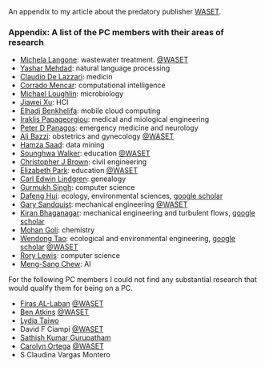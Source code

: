 
An appendix to my article about the predatory publisher [WASET](WASET.html).

### Appendix: A list of the PC members with their areas of research
- [Michela Langone](https://www.researchgate.net/profile/Michela_Langone): wastewater treatment. [@WASET](https://publications.waset.org/profile/3488775954)
- [Yashar Mehdad](https://scholar.google.com/citations?user=hFKgapkAAAAJ&hl=en): natural language processing
- [Claudio De Lazzari](http://www.cnr.it/peoplepublic/peoplepublic/index/schedaeng/u/claudio.delazzari): medicin
- [Corrado Mencar](https://scholar.google.com/citations?user=QeHTz14AAAAJ&hl=en): computational intelligence
- [Michael Loughlin](https://www.ntu.ac.uk/staff-profiles/science-technology/michael-loughlin): microbiology
- [Jiawei Xu](https://sites.google.com/view/xu-jiawei/homepage): HCI
- [Elhadj Benkhelifa](https://scholar.google.co.uk/citations?user=KylI32wAAAAJ&hl=en): mobile cloud computing
- [Iraklis Papageorgiou](https://www.researchgate.net/profile/Iraklis_Papageorgiou): medical and miological engineering
- [Peter D Panagos](https://wuphysicians.wustl.edu/for-patients/find-a-physician/peter-d-panagos): emergency medicine and neurology
- [Ali Bazzi](https://www.researchgate.net/profile/Ali_Bazzi11): obstetrics and gynecology [@WASET](https://publications.waset.org/profile/4795878994)
- [Hamza Saad](https://www.researchgate.net/profile/Hamza_Saad3): data mining
- [Sounghwa Walker](https://www.researchgate.net/profile/Soung_Hwa_Walker): education [@WASET](https://publications.waset.org/profile/7459566594)
- [Christopher J Brown](https://www.unf.edu/bio/N00477896/): civil engineering
- [Elizabeth Park](https://chaminade.edu/academics/education-behavioral-sciences/elizabeth-park/): education [@WASET](https://publications.waset.org/profile/3495665564)
- [Carl Edwin Lindgren](https://americanschoolofgenealogy.academia.edu/CarlEdwinLindgren): genealogy
- [Gurmukh Singh](http://www.cs.fredonia.edu/singh/): computer science
- [Dafeng Hui](http://www.tnstate.edu/biology/huidafeng.aspx): ecology, environmental sciences, [google scholar]( (https://scholar.google.com/citations?user=CYibqk4AAAAJ&hl=en))
- [Gary Sandquist](https://www.researchgate.net/profile/Gary_Sandquist5): mechanical engineering [@WASET](https://publications.waset.org/profile/4958967934)
- [Kiran Bhaganagar](http://engineering.utsa.edu/mechanical/team/kiran-bhaganagar-ph-d/): mechanical engineering and turbulent flows, [google scholar](https://scholar.google.com/citations?user=TUUxORYAAAAJ&hl=en)
- [Mohan Goli](https://www.researchgate.net/profile/Dr_Mohan_Goli): chemistry
- [Wendong Tao](https://www.esf.edu/faculty/tao/): ecological and environmental engineering, [google scholar](https://scholar.google.ca/citations?user=uor4220AAAAJ&hl=en) [@WASET](https://publications.waset.org/profile/3487968646)
- [Rory Lewis](https://www.uccs.edu/cs/about/faculty/rory-lewis): computer science
- [Meng-Sang Chew](https://engineering.lehigh.edu/faculty/meng-sang-chew): AI

For the following PC members I could not find any substantial research that would qualify them for being on a PC. 

- [Firas AL-Laban](https://qu.academia.edu/FirasAlLaban) [@WASET](https://publications.waset.org/author/firas-a-al-laban)
- [Ben Atkins](https://msutexas.edu/profiles/person.php?profile=1141) [@WASET](https://publications.waset.org/profile/4975375334)
- [Lydia Taiwo](https://www.linkedin.com/in/dr-lydia-taiwo-22aa9320/)
- David F Ciampi [@WASET](https://publications.waset.org/profile/3493797784)
- [Sathish Kumar Gurupatham](http://facultyweb.kennesaw.edu/sgurupat/index.php)
- [Carolyn Ortega](https://www.calsouthern.edu/school-behavioral-sciences/psychology-faculty/carolyn-ortega) [@WASET](https://publications.waset.org/profile/4867653674)
- S Claudina Vargas Montero
